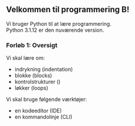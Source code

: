 ## Velkommen til programmering B!

Vi bruger Python til at lære programmering.  
Python 3.1.12 er den nuværende version.

### Forløb 1: Oversigt
Vi skal lære om:

- indrykning (indentation)
- blokke (blocks)
- kontrolstrukturer ()
- løkker (loops)

Vi skal bruge følgende værktøjer:

- en kodeeditor (IDE)
- en kommandolinje (CLI)

